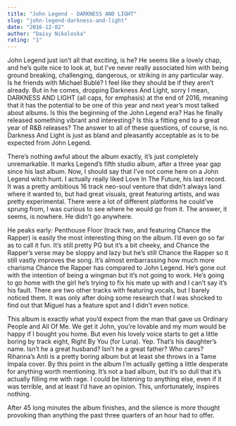 ```yaml
---
title: "John Legend - DARKNESS AND LIGHT"
slug: "john-legend-darkness-and-light"
date: "2016-12-02"
author: "Daisy Nikoloska"
rating: "1"
---
```


John Legend just isn’t all that exciting, is he? He seems like a lovely chap, and he’s quite nice to look at, but I’ve never really associated him with being ground breaking, challenging, dangerous, or striking in any particular way. Is he friends with Michael Bublé? I feel like they should be if they aren’t already. But in he comes, dropping Darkness And Light, sorry I mean, DARKNESS AND LIGHT (all caps, for emphasis) at the end of 2016, meaning that it has the potential to be one of this year and next year’s most talked about albums. Is this the beginning of the John Legend era? Has he finally released something vibrant and interesting? Is this a fitting end to a great year of R&B releases? The answer to all of these questions, of course, is no. Darkness And Light is just as bland and pleasantly acceptable as is to be expected from John Legend.

There’s nothing awful about the album exactly, it’s just completely unremarkable. It marks Legend’s fifth studio album, after a three year gap since his last album. Now, I should say that I’ve not come here on a John Legend witch hunt. I actually really liked Love In The Future, his last record. It was a pretty ambitious 16 track neo-soul venture that didn’t always land where it wanted to, but had great visuals, great featuring artists, and was pretty experimental. There were a lot of different platforms he could’ve sprung from, I was curious to see where he would go from it. The answer, it seems, is nowhere. He didn’t go anywhere.

He peaks early: Penthouse Floor (track two, and featuring Chance the Rapper) is easily the most interesting thing on the album. I’d even go so far as to call it fun. It’s still pretty PG but it’s a bit cheeky, and Chance the Rapper’s verse may be sloppy and lazy but he’s still Chance the Rapper so it still vastly improves the song. It’s almost embarrassing how much more charisma Chance the Rapper has compared to John Legend. He’s gone out with the intention of being a wingman but it’s not going to work. He’s going to go home with the girl he’s trying to fix his mate up with and I can’t say it’s his fault. There are two other tracks with featuring vocals, but I barely noticed them. It was only after doing some research that I was shocked to find out that Miguel has a feature spot and I didn’t even notice.

This album is exactly what you’d expect from the man that gave us Ordinary People and All Of Me. We get it John, you’re lovable and my mum would be happy if I bought you home. But even his lovely voice starts to get a little boring by track eight, Right By You (for Luna). Yep. That’s his daughter’s name. Isn’t he a great husband? Isn’t he a great father? Who cares? Rihanna’s Anti is a pretty boring album but at least she throws in a Tame Impala cover. By this point in the album I’m actually getting a little desperate for anything worth mentioning. It’s not a bad album, but it’s so dull that it’s actually filling me with rage. I could be listening to anything else, even if it was terrible, and at least I’d have an opinion. This, unfortunately, inspires nothing.

After 45 long minutes the album finishes, and the silence is more thought provoking than anything the past three quarters of an hour had to offer.
